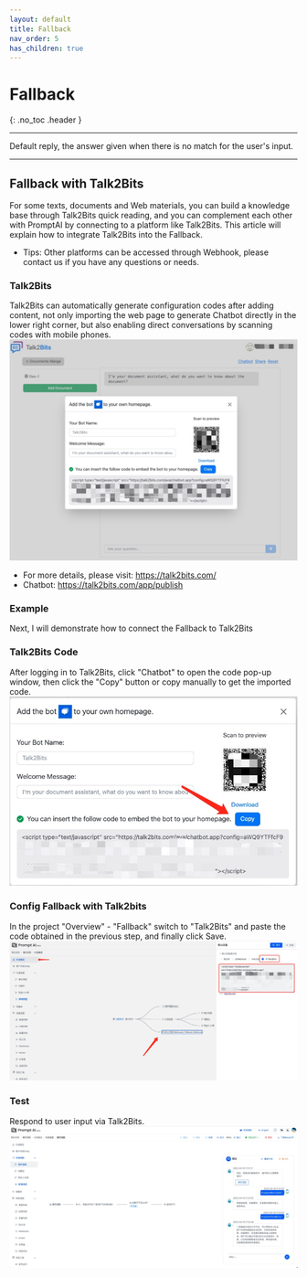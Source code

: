 ```yaml
---
layout: default
title: Fallback
nav_order: 5
has_children: true
---
```


# Fallback
{: .no_toc .header }

----
Default reply, the answer given when there is no match for the user's input.

---

## Fallback with Talk2Bits

For some texts, documents and Web materials, you can build a knowledge base through Talk2Bits quick reading, and you can complement each other with PromptAI by connecting to a platform like Talk2Bits.
This article will explain how to integrate Talk2Bits into the Fallback.

* Tips: Other platforms can be accessed through Webhook, please contact us if you have any questions or needs.

### Talk2Bits

Talk2Bits can automatically generate configuration codes after adding content, not only importing the web page to generate Chatbot directly in the lower right corner, but also enabling direct conversations by scanning codes with mobile phones.
![01-defalut-reply.jpg](/assets/images/default_reply/01-defalut-reply.jpg)

* For more details, please visit: https://talk2bits.com/
* Chatbot: https://talk2bits.com/app/publish

### Example

Next, I will demonstrate how to connect the Fallback to Talk2Bits

### Talk2Bits Code

After logging in to Talk2Bits, click "Chatbot" to open the code pop-up window, then click the "Copy" button or copy manually to get the imported code.![02-default-reply.jpg](/assets/images/default_reply/02-default-reply.jpg)


### Config Fallback with Talk2bits

In the project "Overview" - "Fallback" switch to "Talk2Bits" and paste the code obtained in the previous step, and finally click Save.
![03-default-reply.jpg](/assets/images/default_reply/03-default-reply.jpg)

### Test

Respond to user input via Talk2Bits.
![04-default-reply.jpg](/assets/images/default_reply/04-default-reply.jpg)
